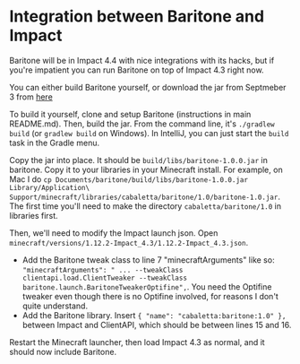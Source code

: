 # Integration between Baritone and Impact

Baritone will be in Impact 4.4 with nice integrations with its hacks, but if you're impatient you can run Baritone on top of Impact 4.3 right now.

You can either build Baritone yourself, or download the jar from Septmeber 3 from <a href="https://www.dropbox.com/s/vje9x3xd3eaplxu/baritone-1.0.jar?dl=0">here</a>

To build it yourself, clone and setup Baritone (instructions in main README.md). Then, build the jar. From the command line, it's `./gradlew build` (or `gradlew build` on Windows). In IntelliJ, you can just start the `build` task in the Gradle menu.

Copy the jar into place. It should be `build/libs/baritone-1.0.0.jar` in baritone. Copy it to your libraries in your Minecraft install. For example, on Mac I do `cp Documents/baritone/build/libs/baritone-1.0.0.jar Library/Application\ Support/minecraft/libraries/cabaletta/baritone/1.0/baritone-1.0.jar`. The first time you'll need to make the directory `cabaletta/baritone/1.0` in libraries first.

Then, we'll need to modify the Impact launch json. Open `minecraft/versions/1.12.2-Impact_4.3/1.12.2-Impact_4.3.json`.

- Add the Baritone tweak class to line 7 "minecraftArguments" like so: `"minecraftArguments": " ... --tweakClass clientapi.load.ClientTweaker --tweakClass baritone.launch.BaritoneTweakerOptifine",`. You need the Optifine tweaker even though there is no Optifine involved, for reasons I don't quite understand.
- Add the Baritone library. Insert `{ "name": "cabaletta:baritone:1.0" },` between Impact and ClientAPI, which should be between lines 15 and 16.

Restart the Minecraft launcher, then load Impact 4.3 as normal, and it should now include Baritone.